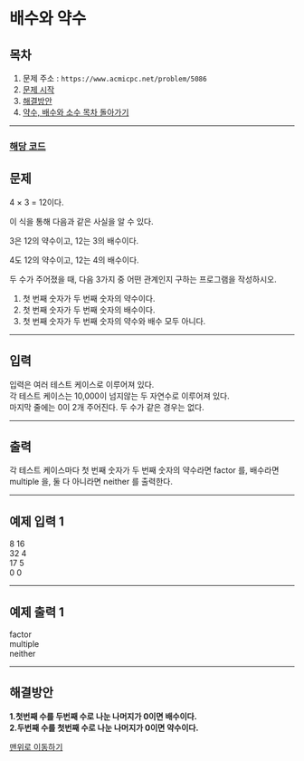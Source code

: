 # 배수와 약수

## 목차

1. 문제 주소 : `https://www.acmicpc.net/problem/5086`
2. [문제 시작](#문제)
3. [해결방안](#해결방안)
4. [약수, 배수와 소수 목차 돌아가기](../README.md)
___

### [해당 코드](./배수와약수.java)

## 문제

4 × 3 = 12이다.

이 식을 통해 다음과 같은 사실을 알 수 있다.

3은 12의 약수이고, 12는 3의 배수이다.

4도 12의 약수이고, 12는 4의 배수이다.

두 수가 주어졌을 때, 다음 3가지 중 어떤 관계인지 구하는 프로그램을 작성하시오.

1. 첫 번째 숫자가 두 번째 숫자의 약수이다.
2. 첫 번째 숫자가 두 번째 숫자의 배수이다.
3. 첫 번째 숫자가 두 번째 숫자의 약수와 배수 모두 아니다.

___

## 입력

입력은 여러 테스트 케이스로 이루어져 있다.<br>
각 테스트 케이스는 10,000이 넘지않는 두 자연수로 이루어져 있다.<br>
마지막 줄에는 0이 2개 주어진다. 두 수가 같은 경우는 없다.
___
## 출력

각 테스트 케이스마다 첫 번째 숫자가 두 번째 숫자의 약수라면 factor 를, 배수라면 multiple 을, 둘 다 아니라면 neither 를 출력한다.
___

## 예제 입력 1

8 16 <br>
32 4 <br>
17 5 <br>
0 0

---

## 예제 출력 1

factor <br>
multiple <br>
neither

---

## 해결방안
**1.첫번째 수를 두번째 수로 나눈 나머지가 0이면 배수이다.** <br>
**2.두번째 수를 첫번째 수로 나눈 나머지가 0이면 약수이다.<br>**

[맨위로 이동하기](#배수와-약수)